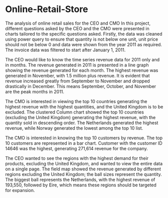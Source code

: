 # Online-Retail-Store
The analysis of online retail sales for the CEO and CMO
In this project, different questions asked by the CEO and the CMO were presented in charts tailored to the specific questions asked. 
Firstly, the data was cleaned using power query to ensure that quantity is not below one unit, unit price should not be below 0 and data were shown from the year 2011 as required. The invoice data was filtered to start after January 1, 2011.

The CEO would like to know the time series revenue data for 2011 only and in months. The revenue generated in 2011 is presented in a line graph showing the revenue generated for each month. The highest revenue was generated in November, with 1.5 million plus revenue. It is evident that revenue increased greatly from September to November and dropped drastically in December. This means September, October, and November are the peak months in 2011.

The CMO is interested in viewing the top 10 countries generating the highest revenue with the highest quantities, and the United Kingdom is to be excluded. 
The clustered Column chart showed the top 10 countries (excluding the United Kingdom) generating the highest revenue, with the quantity sold in descending order. The Netherlands generated the highest revenue, while Norway generated the lowest among the top 10 list. 

The CMO is interested in knowing the top 10 customers by revenue. The top 10 customers are represented in a bar chart. Customer with the customer ID 14646 was the highest, generating 271,614 revenue for the company. 


The CEO wanted to see the regions with the highest demand for their products, excluding the United Kingdom, and wanted to view the entire data on a single page.
The field map showed the revenue generated by different regions excluding the United Kingdom; the ball sizes represent the quantity.  The biggest ball represents the Netherlands, with the highest revenue of 193,550, followed by Eire, which means these regions should be targeted for expansion.


